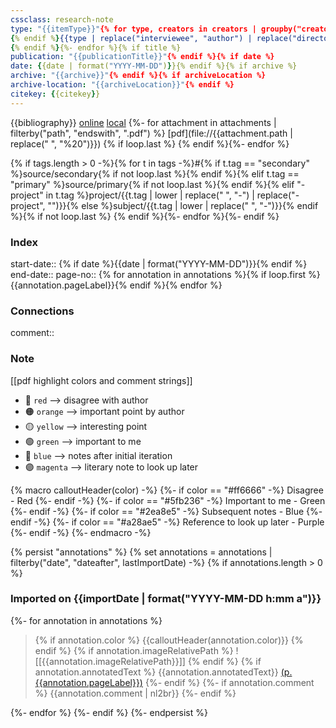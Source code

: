 ```yaml
---
cssclass: research-note
type: "{{itemType}}"{% for type, creators in creators | groupby("creatorType") -%}{% if loop.first %}
{% endif %}{{type | replace("interviewee", "author") | replace("director", "author") | replace("presenter", "author") | replace("podcaster", "author") | replace("programmer", "author") | replace("cartographer", "author") | replace("inventor", "author") | replace("sponsor", "author")  | replace("performer", "author") | replace("artist", "author")}}: "{%- for creator in creators -%}{%- if creator.name %}{{creator.name}}{%- else %}{{creator.lastName}}, {{creator.firstName}}{%- endif %}{% if not loop.last %}; {% endif %}{% endfor %}"{% if not loop.last %}
{% endif %}{%- endfor %}{% if title %}
publication: "{{publicationTitle}}"{% endif %}{% if date %}
date: {{date | format("YYYY-MM-DD")}}{% endif %}{% if archive %}
archive: "{{archive}}"{% endif %}{% if archiveLocation %}
archive-location: "{{archiveLocation}}"{% endif %}
citekey: {{citekey}}
---
```


{{bibliography}}
[online]({{uri}}) [local]({{desktopURI}}) {%- for attachment in attachments | filterby("path", "endswith", ".pdf") %} [pdf](file://{{attachment.path | replace(" ", "%20")}})
{% if loop.last %} 
{% endif %}{%- endfor %}
 
{% if tags.length > 0 -%}{% for t in tags -%}#{% if t.tag == "secondary" %}source/secondary{% if not loop.last %}{% endif %}{% elif t.tag == "primary" %}source/primary{% if not loop.last %}{% endif %}{% elif "-project" in t.tag %}project/{{t.tag | lower | replace(" ", "-") | replace("-project", "")}}{% else %}subject/{{t.tag | lower | replace(" ", "-")}}{% endif %}{% if not loop.last %}
{% endif %}{%- endfor %}{%- endif %}

### Index

start-date:: {% if date %}{{date | format("YYYY-MM-DD")}}{% endif %}
end-date::
page-no:: {% for annotation in annotations %}{% if loop.first %}{{annotation.pageLabel}}{% endif %}{% endfor %}

### Connections

comment:: 

### Note

[[pdf highlight colors and comment strings]]

-   🔴️ `red` --> disagree with author
-   🟠️ `orange` --> important point by author
-   🟡️ `yellow` --> interesting point
-   🟢️ `green` --> important to me
-   🔵️ `blue` --> notes after initial iteration
-   🟣️ `magenta` --> literary note to look up later

{% macro calloutHeader(color) -%}
{%- if color == "#ff6666" -%}
Disagree - Red
{%- endif -%}
{%- if color == "#5fb236" -%}
Important to me - Green
{%- endif -%}
{%- if color == "#2ea8e5" -%}
Subsequent notes - Blue
{%- endif -%}
{%- if color == "#a28ae5" -%}
Reference to look up later - Purple
{%- endif -%}
{%- endmacro -%}

{% persist "annotations" %}
{% set annotations = annotations | filterby("date", "dateafter", lastImportDate) -%}
{% if annotations.length > 0 %}
### Imported on {{importDate | format("YYYY-MM-DD h:mm a")}}

{%- for annotation in annotations %}
>{% if annotation.color %} {{calloutHeader(annotation.color)}} {% endif %}
>{% if annotation.imageRelativePath %}
![[{{annotation.imageRelativePath}}]] 
{% endif %}
{% if annotation.annotatedText %}
>{{annotation.annotatedText}} 
[(p. {{annotation.pageLabel}})](zotero://open-pdf/library/items/{{annotation.attachment.itemKey}}?page={{annotation.pageLabel}}&annotation={{annotation.id}})
{%- endif %}
{%- if annotation.comment %}
>{{annotation.comment | nl2br}}
 {%- endif %}

{%- endfor %}
{%- endif %}
{%- endpersist %}
